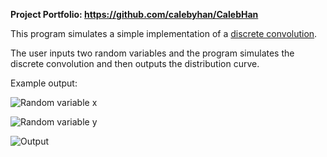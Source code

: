 **Project Portfolio: https://github.com/calebyhan/CalebHan**

This program simulates a simple implementation of a [discrete convolution](https://en.wikipedia.org/wiki/Convolution#Discrete_convolution).

The user inputs two random variables and the program simulates the discrete convolution and then outputs the distribution curve.

Example output:

![Random variable x](https://cdn.discordapp.com/attachments/905301278647783428/1123333183983861860/image.png)

![Random variable y](https://cdn.discordapp.com/attachments/905301278647783428/1123333216808472707/image.png)

![Output](https://cdn.discordapp.com/attachments/905301278647783428/1123333255781941459/image.png)
